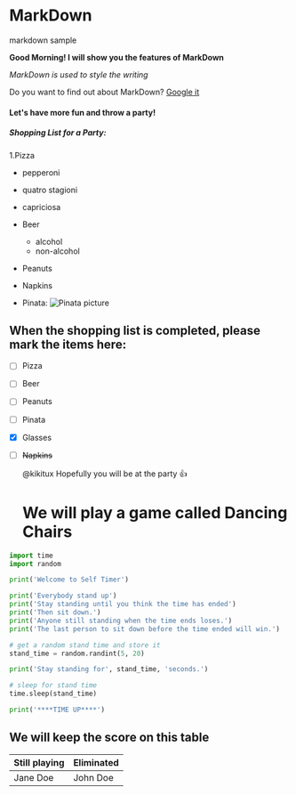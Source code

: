 # MarkDown
markdown sample

**Good Morning! I will show you the features of MarkDown**

*MarkDown is used to style the writing*


Do you want to find out about MarkDown?
[Google it](http://google.com)


#### Let's have more fun and throw a party! ####
##### Shopping List for a Party: #####

1.Pizza
  - pepperoni
  - quatro stagioni
  - capriciosa
  
- Beer
  - alcohol
  - non-alcohol
  
* Peanuts

- Napkins

* Pinata: ![Pinata picture](https://images-na.ssl-images-amazon.com/images/I/81wnocFvivL._AC_SL1500_.jpg)

## When the shopping list is completed, please mark the items here: ##

- [ ] Pizza
- [ ] Beer
- [ ] Peanuts
- [ ] Pinata
- [X] Glasses
- [ ] ~~Napkins~~

  @kikitux Hopefully you will be at the party :+1:
  
  # We will play a game called Dancing Chairs #
  
 ```python
import time
import random

print('Welcome to Self Timer')

print('Everybody stand up')
print('Stay standing until you think the time has ended')
print('Then sit down.')
print('Anyone still standing when the time ends loses.')
print('The last person to sit down before the time ended will win.')

# get a random stand time and store it
stand_time = random.randint(5, 20) 

print('Stay standing for', stand_time, 'seconds.')

# sleep for stand time
time.sleep(stand_time) 

print('****TIME UP****') 
```
 
## We will keep the score on this table ##

Still playing | Eliminated
------------- | ----------
Jane Doe | John Doe            
